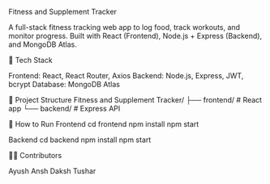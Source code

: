 Fitness and Supplement Tracker

A full-stack fitness tracking web app to log food, track workouts, and monitor progress. Built with React (Frontend), Node.js + Express (Backend), and MongoDB Atlas.

🚀 Tech Stack

Frontend: React, React Router, Axios
Backend: Node.js, Express, JWT, bcrypt
Database: MongoDB Atlas

📂 Project Structure
Fitness and Supplement Tracker/
 ├── frontend/   # React app
 └── backend/    # Express API

🔧 How to Run
Frontend
cd frontend
npm install
npm start

Backend
cd backend
npm install
npm start

👨‍💻 Contributors

Ayush
Ansh
Daksh
Tushar
